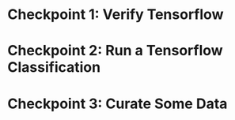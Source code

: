 # Checkpoint 1: Verify Tensorflow
# Checkpoint 2: Run a Tensorflow Classification
# Checkpoint 3: Curate Some Data

